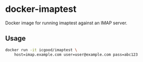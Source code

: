 docker-imaptest
===============

Docker image for running imaptest against an IMAP server.

## Usage

```bash
docker run -it icgood/imaptest \
    host=imap.example.com user=user@example.com pass=abc123
```
